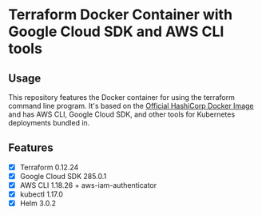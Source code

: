 # Terraform Docker Container with Google Cloud SDK and AWS CLI tools

## Usage

This repository features the Docker container for using the terraform command line program. It's based on the [Official HashiCorp Docker Image](https://hub.docker.com/r/hashicorp/terraform) and has AWS CLI, Google Cloud SDK, and other tools for Kubernetes deployments bundled in.

## Features

- [x] Terraform 0.12.24
- [x] Google Cloud SDK 285.0.1
- [x] AWS CLI 1.18.26 + aws-iam-authenticator
- [x] kubectl 1.17.0
- [x] Helm 3.0.2
